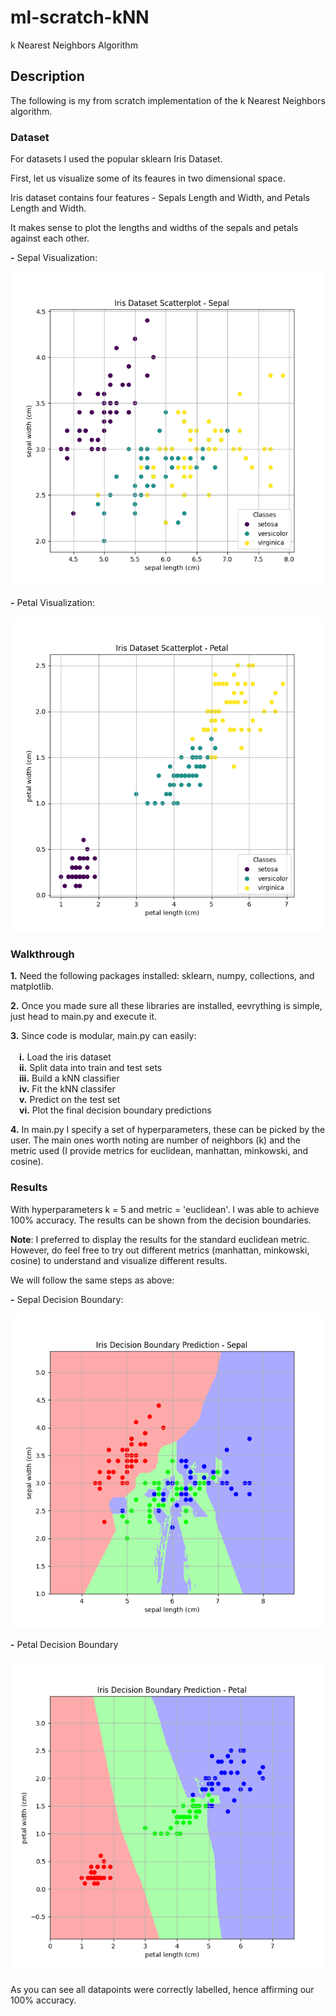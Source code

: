 # **ml-scratch-kNN**
k Nearest Neighbors Algorithm

## **Description**
The following is my from scratch implementation of the k Nearest Neighbors algorithm.
    
### **Dataset**

For datasets I used the popular sklearn Iris Dataset.

First, let us visualize some of its feaures in two dimensional space.

Iris dataset contains four features - Sepals Length and Width, and Petals Length and Width.

It makes sense to plot the lengths and widths of the sepals and petals against each other.

**-** Sepal Visualization:

![alt text](https://github.com/ZainUFarhat/ml-scratch-kNN/blob/main/plots/iris/iris_sepal.png?raw=true)

**-** Petal Visualization:

![alt text](https://github.com/ZainUFarhat/ml-scratch-kNN/blob/main/plots/iris/iris_petal.png?raw=true)

### **Walkthrough**

**1.** Need the following packages installed: sklearn, numpy, collections, and matplotlib.

**2.** Once you made sure all these libraries are installed, eevrything is simple, just head to main.py and execute it.

**3.** Since code is modular, main.py can easily: \
\
    &emsp;**i.** Load the iris dataset \
    &emsp;**ii.** Split data into train and test sets \
    &emsp;**iii.** Build a kNN classifier \
    &emsp;**iv.** Fit the kNN classifer \
    &emsp;**v.** Predict on the test set \
    &emsp;**vi.** Plot the final decision boundary predictions

**4.** In main.py I specify a set of hyperparameters, these can be picked by the user. The main ones worth noting are number of neighbors (k) and the metric used (I provide metrics for euclidean, manhattan, minkowski, and cosine).

### **Results**

With hyperparameters k = 5 and metric = 'euclidean'. I was able to achieve 100% accuracy. The results can be shown from the decision boundaries. 

**Note**: I preferred to display the results for the standard euclidean metric. However, do feel free to try out different metrics (manhattan, minkowski, cosine) to understand and visualize different results.

We will follow the same steps as above:

**-** Sepal Decision Boundary:

![alt text](https://github.com/ZainUFarhat/ml-scratch-kNN/blob/main/plots/iris/iris_decision_boundaries_sepal.png?raw=true)

**-** Petal Decision Boundary

![alt text](https://github.com/ZainUFarhat/ml-scratch-kNN/blob/main/plots/iris/iris_decision_boundaries_petal.png?raw=true)

As you can see all datapoints were correctly labelled, hence affirming our 100% accuracy.